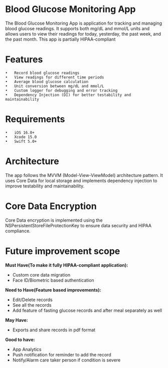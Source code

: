 # Blood Glucose Monitoring App

The Blood Glucose Monitoring App is application for tracking and managing blood glucose readings. It supports both mg/dL and mmol/L units and allows users to view their readings for today, yesterday, the past week, and the past month. This app is partially HIPAA-compliant

# Features
	•	Record blood glucose readings
	•	View readings for different time periods
	•	Average blood glucose calculation
	•	Unit conversion between mg/dL and mmol/L
	•	Custom logger for debugging and error tracking
	•	Dependency Injection (DI) for better testability and maintainability

 # Requirements
 	•	iOS 16.0+
	•	Xcode 15.0
	•	Swift 5.0+

 # Architecture
 The app follows the MVVM (Model-View-ViewModel) architecture pattern. It uses Core Data for local storage and implements dependency injection to improve testability and maintainability.

# Core Data Encryption
Core Data encryption is implemented using the NSPersistentStoreFileProtectionKey to ensure data security and HIPAA compliance.

# Future improvement scope
**Must Have(To make it fully HIPAA-compliant application):**
- Custom core data migration
- Face ID/Biometric based authentication

**Need to Have(Feature based improvements):**
- Edit/Delete records
- See all the records
- Add feature of fasting glucose records and after meal separately as well

**May Have:**
- Exports and share records in pdf format

**Good to have:**
- App Analytics
- Push notification for reminder to add the record
- Notify/Alarm care taker person if condition is severe

